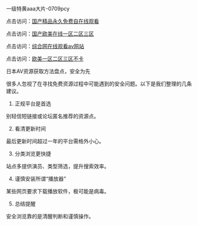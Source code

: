 一级特黄aaa大片-0709pcy

点击访问：<a href="https://heiliaowzu4ur.pages.dev">国产精品永久免费自在线观看</a>

点击访问：<a href="https://heiliaoxwd5i8.pages.dev">国产欧美在线一区二区三区</a>

点击访问：<a href="https://heiliaozj3tjd.pages.dev">综合网在线观看av网站</a>

点击访问：<a href="https://heiliaoll4qsx.pages.dev">欧美一区二区三区不卡</a>

日本AV资源获取方法盘点，安全为先

很多人忽视了在寻找免费资源过程中可能遇到的安全问题。以下是我们整理的几条建议。

1. 正规平台是首选

别轻信短链接或论坛匿名推荐的资源点。

2. 看清更新时间

最后更新时间超过一年的平台需格外小心。

3. 分类浏览更快捷

站点多提供演员、类型筛选，提升搜索效率。

4. 谨慎安装所谓“播放器”

某些网页要求下载播放软件，极可能是病毒。

5. 总结提醒

安全浏览靠的是清醒判断和谨慎操作。

<span style="display:none;">[Canonical link]( https://github.com/pcy070925/12496 ）</span>
